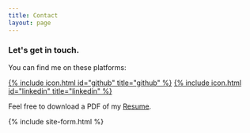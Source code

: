 ```yaml
---
title: Contact
layout: page
---
```

### Let's get in touch.

You can find me on these platforms: 

[{% include icon.html id="github" title="github" %}](https://www.github.com/phanhaihiep)     [{% include icon.html id="linkedin" title="linkedin" %}](https://www.linkedin.com/in/phanhaihiep)

Feel free to download a PDF of my [Resume][1].

{% include site-form.html %}

[1]: https://victoreram.github.io/resume/CV_PHANHAIHIEP.pdf